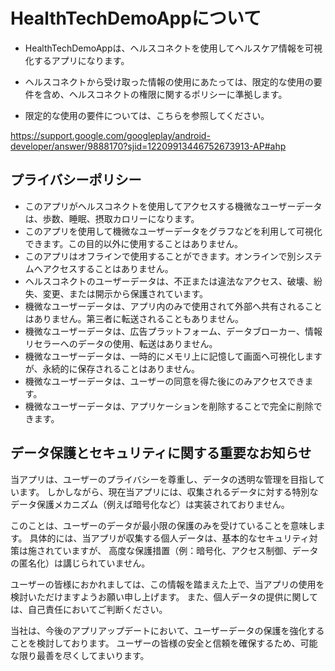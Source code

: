 # HealthTechDemoAppについて

- HealthTechDemoAppは、ヘルスコネクトを使用してヘルスケア情報を可視化するアプリになります。

- ヘルスコネクトから受け取った情報の使用にあたっては、限定的な使用の要件を含め、ヘルスコネクトの権限に関するポリシーに準拠します。

- 限定的な使用の要件については、こちらを参照してください。


https://support.google.com/googleplay/android-developer/answer/9888170?sjid=12209913446752673913-AP#ahp


## プライバシーポリシー

- このアプリがヘルスコネクトを使用してアクセスする機微なユーザーデータは、歩数、睡眠、摂取カロリーになります。
- このアプリを使用して機微なユーザーデータをグラフなどを利用して可視化できます。この目的以外に使用することはありません。
- このアプリはオフラインで使用することができます。オンラインで別システムへアクセスすることはありません。
- ヘルスコネクトのユーザーデータは、不正または違法なアクセス、破壊、紛失、変更、または開示から保護されています。
- 機微なユーザーデータは、アプリ内のみで使用されて外部へ共有されることはありません。第三者に転送されることもありません。
- 機微なユーザーデータは、広告プラットフォーム、データブローカー、情報リセラーへのデータの使用、転送はありません。
- 機微なユーザーデータは、一時的にメモリ上に記憶して画面へ可視化しますが、永続的に保存されることはありません。
- 機微なユーザーデータは、ユーザーの同意を得た後にのみアクセスできます。
- 機微なユーザーデータは、アプリケーションを削除することで完全に削除できます。

## データ保護とセキュリティに関する重要なお知らせ

当アプリは、ユーザーのプライバシーを尊重し、データの透明な管理を目指しています。
しかしながら、現在当アプリには、収集されるデータに対する特別なデータ保護メカニズム（例えば暗号化など）は実装されておりません。

このことは、ユーザーのデータが最小限の保護のみを受けていることを意味します。
具体的には、当アプリが収集する個人データは、基本的なセキュリティ対策は施されていますが、
高度な保護措置（例：暗号化、アクセス制御、データの匿名化）は講じられていません。

ユーザーの皆様におかれましては、この情報を踏まえた上で、当アプリの使用を検討いただけますようお願い申し上げます。
また、個人データの提供に関しては、自己責任においてご判断ください。

当社は、今後のアプリアップデートにおいて、ユーザーデータの保護を強化することを検討しております。
ユーザーの皆様の安全と信頼を確保するため、可能な限り最善を尽くしてまいります。


